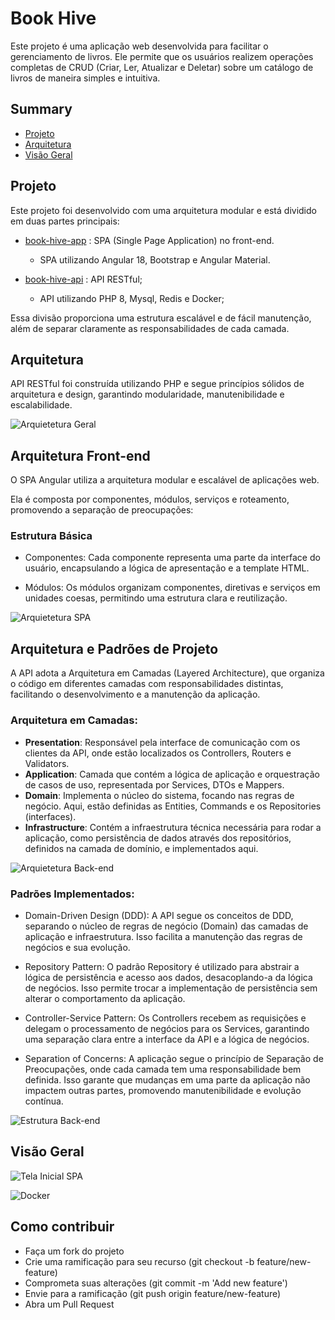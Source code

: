 # Book Hive
Este projeto é uma aplicação web desenvolvida para facilitar o gerenciamento de livros. Ele permite que os usuários realizem operações completas de CRUD (Criar, Ler, Atualizar e Deletar) sobre um catálogo de livros de maneira simples e intuitiva.

## Summary

- [Projeto](#projeto)
- [Arquitetura](#arquitetura)
- [Visão Geral](#visão-geral)

## Projeto
Este projeto foi desenvolvido com uma arquitetura modular e está dividido em duas partes principais: 
- [book-hive-app](https://github.com/oitom/book-hive-app) : SPA (Single Page Application) no front-end. 
  
  - SPA utilizando Angular 18, Bootstrap e Angular Material.

- [book-hive-api](https://github.com/oitom/book-hive-api) : API RESTful;

  - API utilizando PHP 8, Mysql, Redis e Docker;

Essa divisão proporciona uma estrutura escalável e de fácil manutenção, além de separar claramente as responsabilidades de cada camada.


## Arquitetura
API RESTful foi construída utilizando PHP e segue princípios sólidos de arquitetura e design, garantindo modularidade, manutenibilidade e escalabilidade.

![Arquietetura Geral](./images/arquiterura-app-geral.png)

## Arquitetura Front-end
O SPA Angular utiliza a arquitetura modular e escalável de aplicações web. 

Ela é composta por componentes, módulos, serviços e roteamento, promovendo a separação de preocupações:

### Estrutura Básica
- Componentes: 
  Cada componente representa uma parte da interface do usuário, encapsulando a lógica de apresentação e a template HTML.

- Módulos: 
  Os módulos organizam componentes, diretivas e serviços em unidades coesas, permitindo uma estrutura clara e reutilização.

![Arquietetura SPA](./images/arquiterura-front-end.png)

## Arquitetura e Padrões de Projeto
A API adota a Arquitetura em Camadas (Layered Architecture), que organiza o código em diferentes camadas com responsabilidades distintas, facilitando o desenvolvimento e a manutenção da aplicação.

### Arquitetura em Camadas:
- **Presentation**: 
  Responsável pela interface de comunicação com os clientes da API, onde estão localizados os Controllers, Routers e Validators.
- **Application**: 
  Camada que contém a lógica de aplicação e orquestração de casos de uso, representada por Services, DTOs e Mappers.
- **Domain**: 
  Implementa o núcleo do sistema, focando nas regras de negócio. Aqui, estão definidas as Entities, Commands e os Repositories (interfaces).
- **Infrastructure**: 
  Contém a infraestrutura técnica necessária para rodar a aplicação, como persistência de dados através dos repositórios, definidos na camada de domínio, e implementados aqui.

![Arquietetura Back-end](./images/arquiterura-back-end.png)

### Padrões Implementados:

- Domain-Driven Design (DDD): 
  A API segue os conceitos de DDD, separando o núcleo de regras de negócio (Domain) das camadas de aplicação e infraestrutura. Isso facilita a manutenção das regras de negócios e sua evolução.

- Repository Pattern: 
  O padrão Repository é utilizado para abstrair a lógica de persistência e acesso aos dados, desacoplando-a da lógica de negócios. Isso permite trocar a implementação de persistência sem alterar o comportamento da aplicação.

- Controller-Service Pattern: 
  Os Controllers recebem as requisições e delegam o processamento de negócios para os Services, garantindo uma separação clara entre a interface da API e a lógica de negócios.

- Separation of Concerns: 
  A aplicação segue o princípio de Separação de Preocupações, onde cada camada tem uma responsabilidade bem definida. Isso garante que mudanças em uma parte da aplicação não impactem outras partes, promovendo manutenibilidade e evolução contínua.

![Estrutura Back-end](./images/estrutura-back-end.png)

## Visão Geral

![Tela Inicial SPA](./images/page-home-screen.png)

![Docker](./images/docker.png)

## Como contribuir

- Faça um fork do projeto
- Crie uma ramificação para seu recurso (git checkout -b feature/new-feature)
- Comprometa suas alterações (git commit -m 'Add new feature')
- Envie para a ramificação (git push origin feature/new-feature)
- Abra um Pull Request

